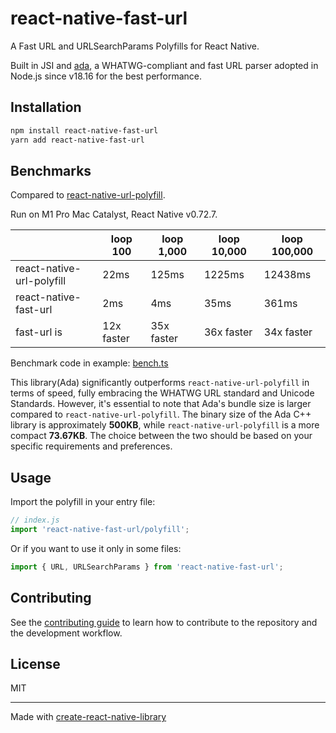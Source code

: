 # react-native-fast-url

A Fast URL and URLSearchParams Polyfills for React Native.

Built in JSI and [ada](https://github.com/ada-url/ada), a WHATWG-compliant and fast URL parser adopted in Node.js since v18.16 for the best performance.

## Installation

```sh
npm install react-native-fast-url
yarn add react-native-fast-url
```

## Benchmarks

Compared to [react-native-url-polyfill](https://github.com/charpeni/react-native-url-polyfill/tree/main).

Run on M1 Pro Mac Catalyst, React Native v0.72.7.

|                           | loop 100        | loop 1,000       | loop 10,000      | loop 100,000     |
|---------------------------|------------|------------|------------|------------|
| react-native-url-polyfill | 22ms       | 125ms      | 1225ms     | 12438ms    |
| react-native-fast-url     | 2ms        | 4ms        | 35ms       | 361ms      |
| fast-url is               | 12x faster | 35x faster | 36x faster | 34x faster |

Benchmark code in example: [bench.ts](./example/src/bench.ts)

This library(Ada) significantly outperforms `react-native-url-polyfill` in terms of speed, fully embracing the WHATWG URL standard and Unicode Standards. However, it's essential to note that Ada's bundle size is larger compared to `react-native-url-polyfill`. The binary size of the Ada C++ library is approximately **500KB**, while `react-native-url-polyfill` is a more compact **73.67KB**. The choice between the two should be based on your specific requirements and preferences.

## Usage

Import the polyfill in your entry file:

```js
// index.js
import 'react-native-fast-url/polyfill';
```

Or if you want to use it only in some files:

```js
import { URL, URLSearchParams } from 'react-native-fast-url';
```

## Contributing

See the [contributing guide](CONTRIBUTING.md) to learn how to contribute to the repository and the development workflow.

## License

MIT

---

Made with [create-react-native-library](https://github.com/callstack/react-native-builder-bob)
